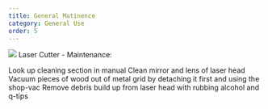 ```yaml
---
title: General Matinence
category: General Use
order: 5
---
```


![](//localhost:4000/images/bed.jpg)
Laser Cutter - Maintenance:

Look up cleaning section in manual
Clean mirror and lens of laser head
Vacuum pieces of wood out of metal grid by detaching it first and using the shop-vac
Remove debris build up from laser head with rubbing alcohol and q-tips